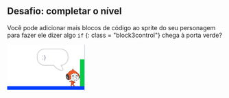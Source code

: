 ## Desafio: completar o nível

Você pode adicionar mais blocos de código ao sprite do seu personagem para fazer ele dizer algo `if` {: class = "block3control"} chega à porta verde?

![screenshot](images/dodge-win.png)